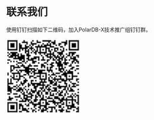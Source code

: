 # 联系我们

使用钉钉扫描如下二维码，加入PolarDB-X技术推广组钉钉群。

<img src="pic/polardb_group.png" alt="polardb_group" width="200" />